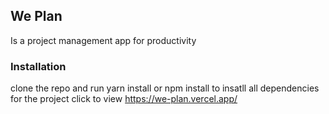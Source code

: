 
## We Plan

Is a project management app for productivity

### Installation
clone the repo and run yarn install or npm install to insatll all dependencies for the project
click  to view
https://we-plan.vercel.app/
